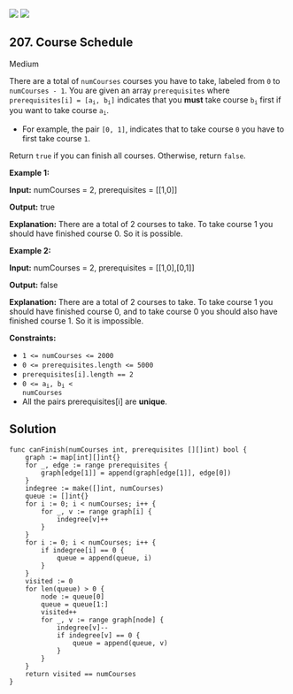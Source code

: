 [![](https://img.shields.io/github/stars/LeetCode-in-Go/LeetCode-in-Go?label=Stars&style=flat-square)](https://github.com/LeetCode-in-Go/LeetCode-in-Go)
[![](https://img.shields.io/github/forks/LeetCode-in-Go/LeetCode-in-Go?label=Fork%20me%20on%20GitHub%20&style=flat-square)](https://github.com/LeetCode-in-Go/LeetCode-in-Go/fork)

## 207\. Course Schedule

Medium

There are a total of `numCourses` courses you have to take, labeled from `0` to `numCourses - 1`. You are given an array `prerequisites` where <code>prerequisites[i] = [a<sub>i</sub>, b<sub>i</sub>]</code> indicates that you **must** take course <code>b<sub>i</sub></code> first if you want to take course <code>a<sub>i</sub></code>.

*   For example, the pair `[0, 1]`, indicates that to take course `0` you have to first take course `1`.

Return `true` if you can finish all courses. Otherwise, return `false`.

**Example 1:**

**Input:** numCourses = 2, prerequisites = \[\[1,0]]

**Output:** true

**Explanation:** There are a total of 2 courses to take. To take course 1 you should have finished course 0. So it is possible.

**Example 2:**

**Input:** numCourses = 2, prerequisites = \[\[1,0],[0,1]]

**Output:** false

**Explanation:** There are a total of 2 courses to take. To take course 1 you should have finished course 0, and to take course 0 you should also have finished course 1. So it is impossible.

**Constraints:**

*   `1 <= numCourses <= 2000`
*   `0 <= prerequisites.length <= 5000`
*   `prerequisites[i].length == 2`
*   <code>0 <= a<sub>i</sub>, b<sub>i</sub> < numCourses</code>
*   All the pairs prerequisites[i] are **unique**.

## Solution

```golang
func canFinish(numCourses int, prerequisites [][]int) bool {
	graph := map[int][]int{}
	for _, edge := range prerequisites {
		graph[edge[1]] = append(graph[edge[1]], edge[0])
	}
	indegree := make([]int, numCourses)
	queue := []int{}
	for i := 0; i < numCourses; i++ {
		for _, v := range graph[i] {
			indegree[v]++
		}
	}
	for i := 0; i < numCourses; i++ {
		if indegree[i] == 0 {
			queue = append(queue, i)
		}
	}
	visited := 0
	for len(queue) > 0 {
		node := queue[0]
		queue = queue[1:]
		visited++
		for _, v := range graph[node] {
			indegree[v]--
			if indegree[v] == 0 {
				queue = append(queue, v)
			}
		}
	}
	return visited == numCourses
}
```
